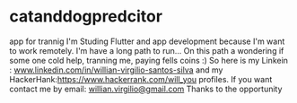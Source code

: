 # catanddogpredcitor
app for trannig
I'm Studing Flutter and app development because I'm want to work remotely.
I'm have a long path to run...
On this path a wondering if some one cold help, tranning me, paying fells coins :)
So here is my Linkein : www.linkedin.com/in/willian-virgilio-santos-silva
and my HackerHank:https://www.hackerrank.com/will_you
profiles.
If you want contact me by email: willian.virgilio@gmail.com
Thanks to the opportunity
